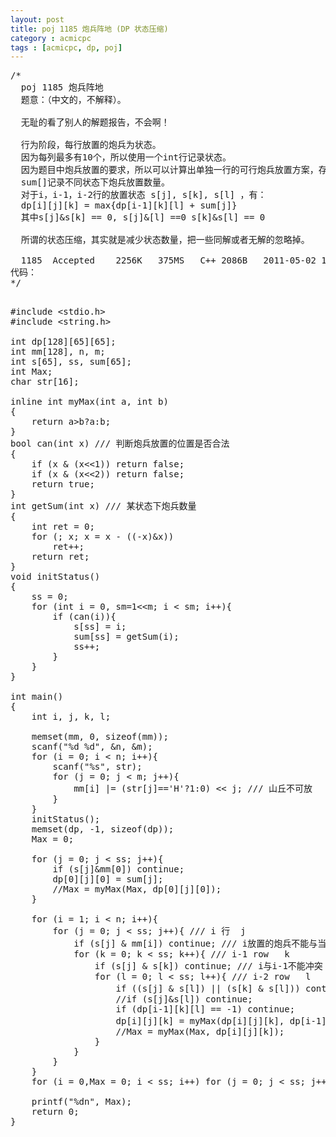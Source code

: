 ```yaml
---
layout: post
title: poj 1185 炮兵阵地 (DP 状态压缩)
category : acmicpc
tags : [acmicpc, dp, poj]
---
```


<pre>/*    
  poj 1185 炮兵阵地    
  题意：（中文的，不解释）。    
    
  无耻的看了别人的解题报告，不会啊！    
    
  行为阶段，每行放置的炮兵为状态。    
  因为每列最多有10个，所以使用一个int行记录状态。    
  因为题目中炮兵放置的要求，所以可以计算出单独一行的可行炮兵放置方案，存在状态数组s[]中,    
  sum[]记录不同状态下炮兵放置数量。    
  对于i，i-1，i-2行的放置状态 s[j], s[k], s[l] ，有：    
  dp[i][j][k] = max{dp[i-1][k][l] + sum[j]}     
  其中s[j]&amp;s[k] == 0, s[j]&amp;[l] ==0 s[k]&amp;s[l] == 0    
    
  所谓的状态压缩，其实就是减少状态数量，把一些同解或者无解的忽略掉。    
    
  1185	Accepted	2256K	375MS	C++	2086B	2011-05-02 11:02:25    
代码：      
*/</pre>    
<!--more-->    
<pre>    
#include &lt;stdio.h&gt;    
#include &lt;string.h&gt;    
    
int dp[128][65][65];    
int mm[128], n, m;    
int s[65], ss, sum[65];    
int Max;    
char str[16];    
    
inline int myMax(int a, int b)    
{    
    return a&gt;b?a:b;    
}    
bool can(int x) /// 判断炮兵放置的位置是否合法    
{    
    if (x &amp; (x&lt;&lt;1)) return false;    
    if (x &amp; (x&lt;&lt;2)) return false;    
    return true;    
}    
int getSum(int x) /// 某状态下炮兵数量    
{    
    int ret = 0;    
    for (; x; x = x - ((-x)&amp;x))    
        ret++;    
    return ret;            
}    
void initStatus()    
{    
    ss = 0;    
    for (int i = 0, sm=1&lt;&lt;m; i &lt; sm; i++){    
        if (can(i)){    
            s[ss] = i;    
            sum[ss] = getSum(i);    
            ss++;    
        }    
    }    
}    
    
int main()    
{    
    int i, j, k, l;    
    
    memset(mm, 0, sizeof(mm));    
    scanf("%d %d", &amp;n, &amp;m);    
    for (i = 0; i &lt; n; i++){    
        scanf("%s", str);    
        for (j = 0; j &lt; m; j++){    
            mm[i] |= (str[j]=='H'?1:0) &lt;&lt; j; /// 山丘不可放    
        }    
    }    
    initStatus();    
    memset(dp, -1, sizeof(dp));    
    Max = 0;    
    
    for (j = 0; j &lt; ss; j++){    
        if (s[j]&amp;mm[0]) continue;    
        dp[0][j][0] = sum[j];    
        //Max = myMax(Max, dp[0][j][0]);    
    }    
    
    for (i = 1; i &lt; n; i++){    
        for (j = 0; j &lt; ss; j++){ /// i 行  j    
            if (s[j] &amp; mm[i]) continue; /// i放置的炮兵不能与当前行冲突    
            for (k = 0; k &lt; ss; k++){ /// i-1 row   k    
                if (s[j] &amp; s[k]) continue; /// i与i-1不能冲突    
                for (l = 0; l &lt; ss; l++){ /// i-2 row   l    
                    if ((s[j] &amp; s[l]) || (s[k] &amp; s[l])) continue; /// i与i-2, i-1与i-2 不能冲突    
                    //if (s[j]&amp;s[l]) continue;    
                    if (dp[i-1][k][l] == -1) continue;    
                    dp[i][j][k] = myMax(dp[i][j][k], dp[i-1][k][l] + sum[j]);///j写成了i，多了几个WA    
                    //Max = myMax(Max, dp[i][j][k]);    
                }    
            }    
        }    
    }    
    for (i = 0,Max = 0; i &lt; ss; i++) for (j = 0; j &lt; ss; j++) Max = myMax(Max, dp[n-1][i][j]);    
    
    printf("%dn", Max);    
    return 0;    
}</pre>